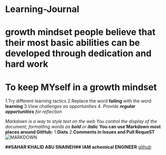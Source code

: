 # Learning-Journal
# growth mindset people believe that their most basic abilities can be developed through dedication and hard work
# To keep MYself in a growth mindset
1.Try different learning tactics
2.Replace the word **failing** with the word **learning**
3._View challenges as opportunities_
4. _Provide **regular opportunities** for reflection_

*Markdown is a way to style text on the web*
_You control the display of the document; formatting words as **bold** or **italic**_
**You can use Markdown most places around GitHub:**
1.**Gists**
2.**Comments in Issues and Pull RequeST**
![MARKDOWN](https://www.techindiatoday.com/wp-content/uploads/2019/10/Best-Programming-Languages-For-Artificial-Intelligence-1024x682.jpg)

**##SAHAR KHALID ABU SNAINEH##**
**IAM achemical ENGINEER**
[github](https://github.com/saharkhaled89)
